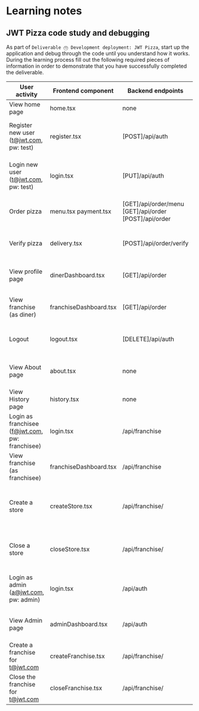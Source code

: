 # Learning notes

## JWT Pizza code study and debugging

As part of `Deliverable ⓵ Development deployment: JWT Pizza`, start up the application and debug through the code until you understand how it works. During the learning process fill out the following required pieces of information in order to demonstrate that you have successfully completed the deliverable.

| User activity                                       | Frontend component     | Backend endpoints                                     | Database SQL                                        |
| --------------------------------------------------- | ---------------------- | ----------------------------------------------------- | --------------------------------------------------- |
| View home page                                      | home.tsx               | none                                                  | none                                                |
| Register new user<br/>(t@jwt.com, pw: test)         | register.tsx           | [POST]/api/auth                                       | INSERT INTO auth (token, userId) VALUES (?, ?)      |
| Login new user<br/>(t@jwt.com, pw: test)            | login.tsx              | [PUT]/api/auth                                        | INSERT INTO auth (token, userId) VALUES (?, ?)      |
| Order pizza                                         | menu.tsx payment.tsx   | [GET]/api/order/menu [GET]/api/order [POST]/api/order | SELECT id, name FROM store WHERE franchiseId=?      |
| Verify pizza                                        | delivery.tsx           | [POST]/api/order/verify                               | SELECT id, name FROM store WHERE franchiseId=?      |
| View profile page                                   | dinerDashboard.tsx     | [GET]/api/order                                       | SELECT id, name FROM user WHERE email=?             |
| View franchise<br/>(as diner)                       | franchiseDashboard.tsx | [GET]/api/order                                       | SELECT id, name FROM store WHERE franchiseId=?      |
| Logout                                              | logout.tsx             | [DELETE]/api/auth                                     | DELETE FROM auth WHERE token=?                      |
| View About page                                     | about.tsx              | none                                                  | SELECT id, name FROM store WHERE franchiseId=?      |
| View History page                                   | history.tsx            | none                                                  | none                                                |
| Login as franchisee<br/>(f@jwt.com, pw: franchisee) | login.tsx              | /api/franchise                                        | none                                                |
| View franchise<br/>(as franchisee)                  | franchiseDashboard.tsx | /api/franchise                                        | SELECT id, name FROM store WHERE franchiseId=?      |
| Create a store                                      | createStore.tsx        | /api/franchise/                                       | INSERT INTO store (franchiseId, name) VALUES (?, ?) |
| Close a store                                       | closeStore.tsx         | /api/franchise/                                       | DELETE FROM store WHERE franchiseId=? AND id=?      |
| Login as admin<br/>(a@jwt.com, pw: admin)           | login.tsx              | /api/auth                                             | INSERT INTO auth (token, userId) VALUES (?, ?)      |
| View Admin page                                     | adminDashboard.tsx     | /api/auth                                             | SELECT id, name FROM user WHERE email=?             |
| Create a franchise for t@jwt.com                    | createFranchise.tsx    | /api/franchise/                                       | INSERT INTO franchise (name) VALUES (?)             |
| Close the franchise for t@jwt.com                   | closeFranchise.tsx     | /api/franchise/                                       | DELETE FROM store WHERE franchiseId=?               |
